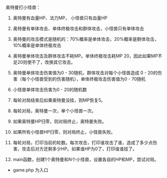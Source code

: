 奥特曼打小怪兽：

1. 奥特曼有血量HP、法力MP， 小怪兽只有血量HP

2. 奥特曼有单体攻击、单体终极攻击和群体攻击，小怪兽只有单体攻击

3. 奥特曼的攻击模式是随机的：70%概率是单体攻击，20%概率是群体攻击，10%概率是单体终极攻击

4. 奥特曼单体攻击及群体攻击不耗MP。单体终极攻击耗MP 20，因此如果MP不足20则使不了，改换其它攻击。

5. 奥特曼单体攻击伤害值为0 - 30随机，群体攻击对每个小怪兽造成 0 - 20的伤害（每个小怪兽受到的伤害随机），单体终极攻击伤害值为0 - 70随机

6. 小怪兽单体攻击伤害为0 - 20的随机数

7. 每轮对局结束后如果奥特曼没挂，则MP恢复5。

8. 每轮对局，奥特曼一次，单个小怪兽一次。

9. 如果奥特曼HP归零，则对局终止，奥特曼失败。

10. 如果所有小怪兽HP归零，则对局终止，小怪兽失败。

11. 每轮对局，打印当前的轮数。每次攻击，打印谁攻击了谁，造成了多少点伤害，攻击后对方还剩多少HP。如果谁HP为0了，打印谁谁挂了。

12. main函数，创建1个奥特曼和N个小怪兽，设置各自的HP和MP，尝试对局。


* game.php 为入口
